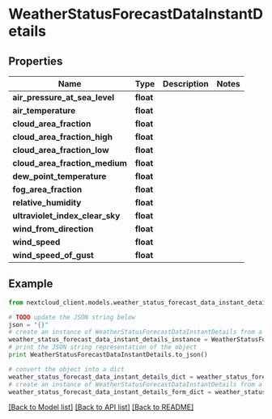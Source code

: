 # WeatherStatusForecastDataInstantDetails


## Properties
Name | Type | Description | Notes
------------ | ------------- | ------------- | -------------
**air_pressure_at_sea_level** | **float** |  | 
**air_temperature** | **float** |  | 
**cloud_area_fraction** | **float** |  | 
**cloud_area_fraction_high** | **float** |  | 
**cloud_area_fraction_low** | **float** |  | 
**cloud_area_fraction_medium** | **float** |  | 
**dew_point_temperature** | **float** |  | 
**fog_area_fraction** | **float** |  | 
**relative_humidity** | **float** |  | 
**ultraviolet_index_clear_sky** | **float** |  | 
**wind_from_direction** | **float** |  | 
**wind_speed** | **float** |  | 
**wind_speed_of_gust** | **float** |  | 

## Example

```python
from nextcloud_client.models.weather_status_forecast_data_instant_details import WeatherStatusForecastDataInstantDetails

# TODO update the JSON string below
json = "{}"
# create an instance of WeatherStatusForecastDataInstantDetails from a JSON string
weather_status_forecast_data_instant_details_instance = WeatherStatusForecastDataInstantDetails.from_json(json)
# print the JSON string representation of the object
print WeatherStatusForecastDataInstantDetails.to_json()

# convert the object into a dict
weather_status_forecast_data_instant_details_dict = weather_status_forecast_data_instant_details_instance.to_dict()
# create an instance of WeatherStatusForecastDataInstantDetails from a dict
weather_status_forecast_data_instant_details_form_dict = weather_status_forecast_data_instant_details.from_dict(weather_status_forecast_data_instant_details_dict)
```
[[Back to Model list]](../README.md#documentation-for-models) [[Back to API list]](../README.md#documentation-for-api-endpoints) [[Back to README]](../README.md)


